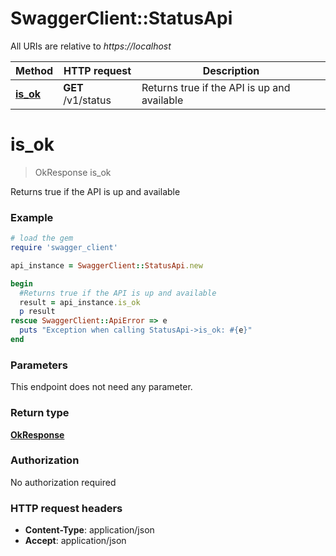# SwaggerClient::StatusApi

All URIs are relative to *https://localhost*

Method | HTTP request | Description
------------- | ------------- | -------------
[**is_ok**](StatusApi.md#is_ok) | **GET** /v1/status | Returns true if the API is up and available


# **is_ok**
> OkResponse is_ok

Returns true if the API is up and available



### Example
```ruby
# load the gem
require 'swagger_client'

api_instance = SwaggerClient::StatusApi.new

begin
  #Returns true if the API is up and available
  result = api_instance.is_ok
  p result
rescue SwaggerClient::ApiError => e
  puts "Exception when calling StatusApi->is_ok: #{e}"
end
```

### Parameters
This endpoint does not need any parameter.

### Return type

[**OkResponse**](OkResponse.md)

### Authorization

No authorization required

### HTTP request headers

 - **Content-Type**: application/json
 - **Accept**: application/json



